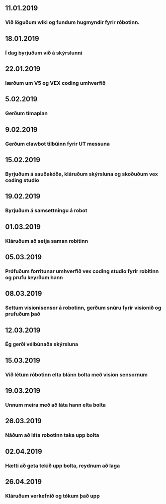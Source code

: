 ## 11.01.2019
### Við löguðum wiki og fundum hugmyndir fyrir róbotinn.

## 18.01.2019
### Í dag byrjuðum við á skýrslunni

## 22.01.2019
### lærðum um V5 og VEX coding umhverfið

## 5.02.2019
### Gerðum tímaplan

## 9.02.2019
### Gerðum clawbot tilbúinn fyrir UT messuna

## 15.02.2019
### Byrjuðum á sauðakóða, kláruðum skýrsluna og skoðuðum vex coding studio

## 19.02.2019
### Byrjuðum á samsettningu á robot

## 01.03.2019
### Kláruðum að setja saman robitinn

## 05.03.2019
### Prófuðum forritunar umhverfið vex coding studio fyrir robitinn og prufu keyrðum hann

## 08.03.2019
### Settum visionisensor á robotinn, gerðum snúru fyrir visionið og prufuðum það

## 12.03.2019
### Ég gerði vélbúnaða skýrsluna

## 15.03.2019
### Við létum róbotinn elta blánn bolta með vision sensornum

## 19.03.2019
### Unnum meira með að láta hann elta bolta

## 26.03.2019
### Náðum að láta robotinn taka upp bolta

## 02.04.2019
### Hætti að geta tekið upp bolta, reydnum að laga

## 26.04.2019
### Kláruðum verkefnið og tókum það upp
